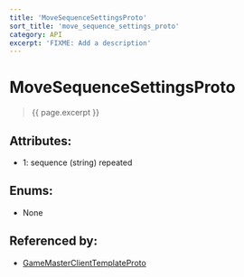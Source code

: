 ```yaml
---
title: 'MoveSequenceSettingsProto'
sort_title: 'move_sequence_settings_proto'
category: API
excerpt: 'FIXME: Add a description'
---
```


[comment]: <> (THIS PART IS GENERATED - AKA DON'T EDIT THIS PART MANUALLY)

# MoveSequenceSettingsProto

> {{ page.excerpt }}

## Attributes:

- 1: sequence (string) repeated

## Enums:

- None

## Referenced by:

- [GameMasterClientTemplateProto](../GameMasterClientTemplateProto/)

[comment]: <> (YOU CAN EDIT AFTER THIS)
